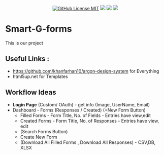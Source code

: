 <p align="center">
<img alt="" src="https://i.ibb.co/P9Zc6wJ/70954.png" />
<br/>
<a href="LICENSE"><img alt="GitHub License MIT" src="https://img.shields.io/github/license/soumya997/Smart-G-forms?style=for-the-badge&labelColor=black&logo=github"></a>
<img src="https://forthebadge.com/images/badges/built-with-love.svg">     <img src="https://forthebadge.com/images/badges/made-with-python.svg">    <img src="https://forthebadge.com/images/badges/open-source.svg">
 <h1>Smart-G-forms</h1>
<p align="center">

 
 <p align="center">
 
 </p>
</p>
This is our project

## Useful Links :
- https://github.com/khanfarhan10/argon-design-system for Everything
- html5up.net for Templates

## Workflow Ideas
- **Login Page** (Custom/ OAuth) - get info (Image, UserName, Email)
- Dashboard - Forms (Responses / Created) (+New Form Button)
  -  Filled Forms - Form Title, No. of Fields - Entries have view,edit
  -  Created Forms - Form Title, No. of Responses - Entries have view, edit
  -  (Search Forms Button)
  -  Create New Form
  -  (Download All Filled Forms , Download All Responses) - CSV,DB, XLSX